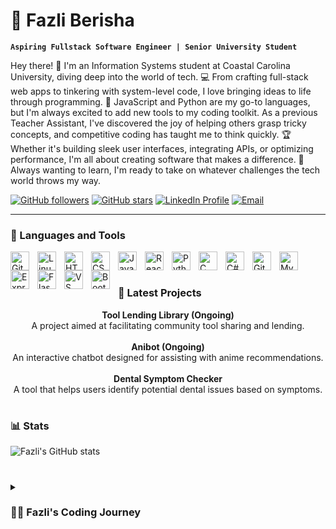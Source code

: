 # 🤖 Fazli Berisha

**`Aspiring Fullstack Software Engineer | Senior University Student`**

Hey there! 👋 I'm an Information Systems student at Coastal Carolina University, diving deep into the world of tech. 💻 From crafting full-stack web apps to tinkering with system-level code, I love bringing ideas to life through programming. 🚀 JavaScript and Python are my go-to languages, but I'm always excited to add new tools to my coding toolkit. As a previous Teacher Assistant, I've discovered the joy of helping others grasp tricky concepts, and competitive coding has taught me to think quickly. 🏆 Whether it's building sleek user interfaces, integrating APIs, or optimizing performance, I'm all about creating software that makes a difference. 🌟 Always wanting to learn, I'm ready to take on whatever challenges the tech world throws my way. 

<p align="left">
   <!-- GitHub Followers -->
   <a href="https://github.com/FazliBerisha?tab=followers">
      <img alt="GitHub followers" title="Follow me on GitHub" src="https://custom-icon-badges.demolab.com/github/followers/FazliBerisha?color=236ad3&labelColor=1155ba&style=for-the-badge&logo=person-add&label=Follow&logoColor=white"/></a>
   
   <!-- GitHub Stars -->
   <a href="https://github.com/FazliBerisha?tab=repositories&sort=stargazers">
      <img alt="GitHub stars" title="Total stars on GitHub" src="https://custom-icon-badges.demolab.com/github/stars/FazliBerisha?color=55960c&style=for-the-badge&labelColor=488207&logo=star"/></a>

   <!-- LinkedIn Profile -->
   <a href="https://www.linkedin.com/in/fazli-berisha-709718236/">
      <img alt="LinkedIn Profile" title="Connect with me on LinkedIn" src="https://custom-icon-badges.demolab.com/badge/-LinkedIn-blue?style=for-the-badge&logo=linkedin&logoColor=white&labelColor=0077B5"/></a>

   <!-- Email -->
   <a href="fazliberisha03@gmail.com">
      <img alt="Email" title="Send me an email" src="https://custom-icon-badges.demolab.com/badge/-Email-c14438?style=for-the-badge&logo=gmail&logoColor=white&labelColor=DB4437"/></a>
</p>

---

### 🧰 Languages and Tools

<img align="left" alt="Git" width="30px" style="padding-right:10px;" src="https://cdn.jsdelivr.net/gh/devicons/devicon/icons/git/git-original.svg" />
<img align="left" alt="Linux" width="30px" style="padding-right:10px;" src="https://cdn.jsdelivr.net/gh/devicons/devicon/icons/linux/linux-original.svg" />
<img align="left" alt="HTML" width="30px" style="padding-right:10px;" src="https://cdn.jsdelivr.net/gh/devicons/devicon/icons/html5/html5-plain.svg" />
<img align="left" alt="CSS" width="30px" style="padding-right:10px;" src="https://cdn.jsdelivr.net/gh/devicons/devicon/icons/css3/css3-plain.svg" />
<img align="left" alt="JavaScript" width="30px" style="padding-right:10px;" src="https://cdn.jsdelivr.net/gh/devicons/devicon/icons/javascript/javascript-plain.svg" />
<img align="left" alt="React" width="30px" style="padding-right:10px;" src="https://cdn.jsdelivr.net/gh/devicons/devicon/icons/react/react-original.svg" />
<img align="left" alt="Python" width="30px" style="padding-right:10px;" src="https://cdn.jsdelivr.net/gh/devicons/devicon/icons/python/python-plain.svg" />
<img align="left" alt="C" width="30px" style="padding-right:10px;" src="https://cdn.jsdelivr.net/gh/devicons/devicon/icons/c/c-original.svg" />
<img align="left" alt="C#" width="30px" style="padding-right:10px;" src="https://cdn.jsdelivr.net/gh/devicons/devicon/icons/csharp/csharp-original.svg" />
<img align="left" alt="GitHub" width="30px" style="padding-right:10px;" src="https://cdn.jsdelivr.net/gh/devicons/devicon/icons/github/github-original.svg" />
<img align="left" alt="MySQL" width="30px" style="padding-right:10px;" src="https://cdn.jsdelivr.net/gh/devicons/devicon/icons/mysql/mysql-original.svg" />

<!-- Express -->
<img align="left" alt="Express" width="30px" style="padding-right:10px;" src="https://cdn.jsdelivr.net/gh/devicons/devicon/icons/express/express-original.svg" />

<!-- Flask -->
<img align="left" alt="Flask" width="30px" style="padding-right:10px;" src="https://cdn.jsdelivr.net/gh/devicons/devicon/icons/flask/flask-original.svg" />

<!-- Visual Studio Code -->
<img align="left" alt="VS Code" width="30px" style="padding-right:10px;" src="https://cdn.jsdelivr.net/gh/devicons/devicon/icons/vscode/vscode-original.svg" />

<!-- Bootstrap -->
<img align="left" alt="Bootstrap" width="30px" style="padding-right:10px;" src="https://cdn.jsdelivr.net/gh/devicons/devicon/icons/bootstrap/bootstrap-original.svg" />

<br />

#

### 🚀 Latest Projects

<p align="center">
   <strong>Tool Lending Library (Ongoing)</strong><br />
   A project aimed at facilitating community tool sharing and lending.<br /><br />
   <strong>Anibot (Ongoing)</strong><br />
   An interactive chatbot designed for assisting with anime recommendations.<br /><br />
   <strong>Dental Symptom Checker</strong><br />
   A tool that helps users identify potential dental issues based on symptoms.
</p>

#

### 📊 Stats

![Fazli's GitHub stats](https://github-readme-stats.vercel.app/api?username=FazliBerisha&show_icons=true&theme=gruvbox)

#

<details>
 <summary><h3>👨‍💻 Fazli's Coding Journey</h3></summary>
I began my coding journey as a naive computer science student, eager to absorb everything I could about the programming world—code, databases, algorithms, Linux, theory. During this time, I self-taught web development with a dream of building my own app. However, my ambition soon shifted toward mastering Python, a passion I hoped would lead me to a full-stack software engineering job after graduation. Yet, another ambition has always lingered in the background: the dream of starting my own company. Eventually, I switched my major to Information Systems to pursue programming full-time, dedicating myself to this new path. However, I often reflect on the choice I made to prioritize a stable job over my original dream of creating my own company. Now, I've taken the leap away from that safety net, venturing into the uncharted territory of becoming a potential startup founder. While it has been rewarding, I found myself slipping back into comfort. It's easier to stay in familiar routines than to take the risks necessary to bring my ideas to life. But I feel a growing desire to get back on that path, to fulfill the dream I once had of building my own product. To make this happen, I plan to streamline my focus and dedicate more time to realizing this goal in 2025. I'm committed to taking the necessary steps now to prepare for this new chapter. Stay tuned—I'm ready to embrace the challenges ahead and turn my vision into reality.

[website]: https://2025-portfolio.vercel.app/
